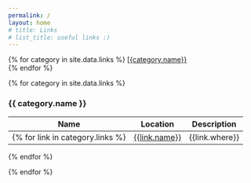 ```yaml
---
permalink: /
layout: home
# title: Links
# list_title: useful links :)
---
```


{% for category in site.data.links %}
[[{category.name}}](#{category.name}})   
{% endfor %}

{% for category in site.data.links %}

### {{ category.name }} <a name="{{ category.name }}">

| Name | Location | Description |
| --- | --- | --- |
{% for link in category.links %} | [{{link.name}}]({{link.url}}) | {{link.where}} | {{link.info}} |
{% endfor %}

{% endfor %}
